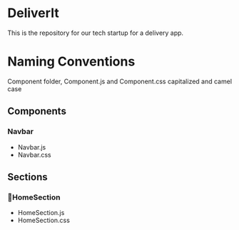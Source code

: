 # DeliverIt
This is the repository for our tech startup for a delivery app. 

Naming Conventions
==================
Component folder, Component.js and Component.css capitalized and camel case
## Components
### Navbar
   * Navbar.js
   * Navbar.css

## Sections
### :open_file_folder:HomeSection
   * HomeSection.js
   * HomeSection.css

